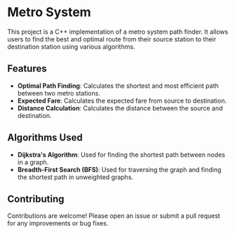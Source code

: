 # Metro System

This project is a C++ implementation of a metro system path finder. It allows users to find the best and optimal route from their source station to their destination station using various algorithms.

## Features

- **Optimal Path Finding**: Calculates the shortest and most efficient path between two metro stations.
- **Expected Fare**: Calculates the expected fare from source to destination.
- **Distance Calculation**: Calculates the distance between the source and destination.

## Algorithms Used

- **Dijkstra's Algorithm**: Used for finding the shortest path between nodes in a graph.
- **Breadth-First Search (BFS)**: Used for traversing the graph and finding the shortest path in unweighted graphs.

## Contributing

Contributions are welcome! Please open an issue or submit a pull request for any improvements or bug fixes.
